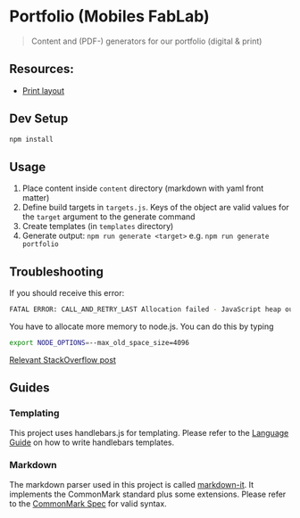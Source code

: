 # Portfolio (Mobiles FabLab)

> Content and (PDF-) generators for our portfolio (digital & print)

## Resources:
- [Print layout](https://www.wir-machen-druck.de/broschueren-drahtheftung-din-a5-quer-extrem-guenstig-drucken,category,9437.html
)

## Dev Setup
```sh
npm install
```

## Usage
1. Place content inside `content` directory (markdown with yaml front matter)
2. Define build targets in `targets.js`. Keys of the object are valid values for the `target` argument to the generate command
3. Create templates (in `templates` directory)
4. Generate output: `npm run generate <target>` e.g. `npm run generate portfolio`

## Troubleshooting
If you should receive this error:
```sh
FATAL ERROR: CALL_AND_RETRY_LAST Allocation failed - JavaScript heap out of memory
```
You have to allocate more memory to node.js. You can do this by typing

```sh
export NODE_OPTIONS=--max_old_space_size=4096
```

[Relevant StackOverflow post](https://stackoverflow.com/questions/26094420/fatal-error-call-and-retry-last-allocation-failed-process-out-of-memory/48895989#48895989)
## Guides
### Templating
This project uses handlebars.js for templating. Please refer to the [Language Guide](https://handlebarsjs.com/guide) on how to write handlebars templates.

### Markdown
The markdown parser used in this project is called [markdown-it](https://github.com/markdown-it/markdown-it). It implements the CommonMark standard plus some extensions. Please refer to the [CommonMark Spec](https://spec.commonmark.org/current/) for valid syntax.
